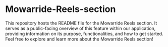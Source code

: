 # Mowarride-Reels-section
This repository hosts the README file for the Mowarride Reels section. It serves as a public-facing overview of this feature within our application, providing information on its purpose, functionalities, and how to get started. Feel free to explore and learn more about the Mowarride Reels section!
